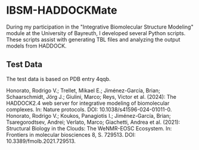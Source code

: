 # IBSM-HADDOCKMate
During my participation in the "Integrative Biomolecular Structure Modeling" module at the University of Bayreuth, I developed several Python scripts. These scripts assist with generating TBL files and analyzing the output models from HADDOCK.

## Test Data
The test data is based on PDB entry 4qqb.

Honorato, Rodrigo V.; Trellet, Mikael E.; Jiménez-García, Brian; Schaarschmidt, Jörg J.; Giulini, Marco; Reys, Victor et al. (2024): The HADDOCK2.4 web server for integrative modeling of biomolecular complexes. In: Nature protocols. DOI: 10.1038/s41596-024-01011-0.
Honorato, Rodrigo V.; Koukos, Panagiotis I.; Jiménez-García, Brian; Tsaregorodtsev, Andrei; Verlato, Marco; Giachetti, Andrea et al. (2021): Structural Biology in the Clouds: The WeNMR-EOSC Ecosystem. In: Frontiers in molecular biosciences 8, S. 729513. DOI: 10.3389/fmolb.2021.729513.
